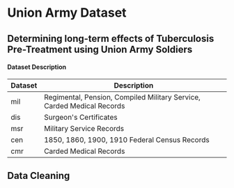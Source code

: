 # Union Army Dataset
## Determining long-term effects of Tuberculosis Pre-Treatment using Union Army Soldiers
#### Dataset Description
<table>
  <thead>
    <tr>
      <th>Dataset</th>
      <th>Description</th>
    </tr>
  </thead>
  <tbody>
    <tr>
      <td>mil</td>
      <td>Regimental, Pension, Compiled Military Service, Carded Medical Records</td>
    </tr>
    <tr>
      <td>dis</td>
      <td>Surgeon's Certificates</td>
    </tr>
    <tr>
      <td>msr</td>
      <td>Military Service Records</td>
    </tr>
    <tr>
      <td>cen</td>
      <td>1850, 1860, 1900, 1910 Federal Census Records</td>
    </tr>
    <tr>
      <td>cmr</td>
      <td>Carded Medical Records</td>
    </tr>
  </tbody>  
</table>

## Data Cleaning








